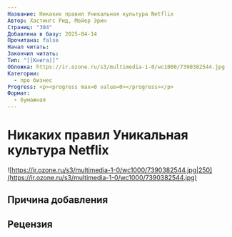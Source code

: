 ```yaml
---
Название: Никаких правил Уникальная культура Netflix
Автор: Хастингс Рид, Мейер Эрин
Страниц: "384"
Добавлена в базу: 2025-04-14
Прочитана: false
Начал читать: 
Закончил читать: 
Тип: "[[Книга]]"
Обложка: https://ir.ozone.ru/s3/multimedia-1-0/wc1000/7390382544.jpg
Категории:
  - про бизнес
Progress: <p><progress max=0 value=0></progress></p>
Формат:
  - бумажная
---
```

# Никаких правил Уникальная культура Netflix

![https://ir.ozone.ru/s3/multimedia-1-0/wc1000/7390382544.jpg|250](https://ir.ozone.ru/s3/multimedia-1-0/wc1000/7390382544.jpg)

## Причина добавления


## Рецензия